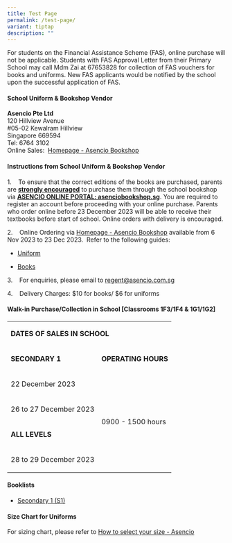 ```yaml
---
title: Test Page
permalink: /test-page/
variant: tiptap
description: ""
---
```

<p>For students on the Financial Assistance Scheme (FAS), online purchase will not be applicable. Students with FAS Approval Letter from their Primary School may call Mdm Zai at 67653828 for collection of FAS vouchers for books and uniforms. New FAS applicants would be notified by the school upon the successful application of FAS.</p><h4><strong>School Uniform &amp; Bookshop Vendor</strong></h4><p><strong>Asencio Pte Ltd&nbsp;<br></strong>120 Hillview Avenue&nbsp;<br>#05-02 Kewalram Hillview&nbsp;<br>Singapore 669594&nbsp;<br>Tel: 6764 3102&nbsp;<br>Online Sales:&nbsp; <a href="https://asenciobookshop.sg/" rel="noopener noreferrer nofollow" target="_blank">Homepage - Asencio Bookshop</a></p><h4><strong>Instructions from School Uniform &amp; Bookshop Vendor</strong></h4><p>1.&nbsp;&nbsp;&nbsp; To ensure that the correct editions of the books are purchased, parents are <strong><u>strongly encouraged</u></strong> to purchase them through the school bookshop via <strong><u>ASENCIO ONLINE PORTAL: </u><a href="https://asenciobookshop.sg/" rel="noopener noreferrer nofollow" target="_blank"><u>asenciobookshop.sg</u></a></strong>. You are required to register an account before proceeding with your online purchase. Parents who order online before 23 December 2023 will be able to receive their textbooks before start of school. Online orders with delivery is encouraged.</p><p>2.&nbsp;&nbsp;&nbsp; Online Ordering via <a href="https://asenciobookshop.sg/" rel="noopener noreferrer nofollow" target="_blank">Homepage - Asencio Bookshop</a> available from 6 Nov 2023 to 23 Dec 2023.&nbsp; Refer to the following guides:</p><ul data-tight="true" class="tight"><li><p><a href="/files/uniforms online guide.pdf" rel="noopener noreferrer nofollow" target="_blank">Uniform</a></p></li><li><p><a href="/files/textbooks online guide.pdf" rel="noopener noreferrer nofollow" target="_blank">Books</a></p></li></ul><p>3.&nbsp;&nbsp;&nbsp; For enquiries, please email to <a href="mailto:regent@asencio.com.sg" rel="noopener noreferrer nofollow" target="_blank">regent@asencio.com.sg</a> </p><p>4.&nbsp;&nbsp;&nbsp; Delivery Charges: $10 for books/ $6 for uniforms</p><h4><strong>Walk-in Purchase/Collection in School [Classrooms 1F3/1F4 &amp; 1G1/1G2]</strong></h4><table><tbody><tr><td rowspan="1" colspan="2"><p><strong>DATES OF SALES IN SCHOOL</strong></p></td></tr><tr><td rowspan="1" colspan="1"><p><strong>SECONDARY 1</strong></p></td><td rowspan="1" colspan="1"><p><strong>OPERATING HOURS</strong></p></td></tr><tr><td rowspan="1" colspan="1"><p>22 December 2023</p></td><td rowspan="4" colspan="1"><p>0900 - 1500 hours</p></td></tr><tr><td rowspan="1" colspan="1"><p>26 to 27 December 2023</p></td></tr><tr><td rowspan="1" colspan="1"><p><strong>ALL LEVELS</strong></p></td></tr><tr><td rowspan="1" colspan="1"><p>28 to 29 December 2023</p></td></tr></tbody></table><h4><strong>Booklists</strong></h4><ul data-tight="true" class="tight"><li><p><a href="/files/Booklist_2024___S1.pdf" rel="noopener noreferrer nofollow" target="_blank">Secondary 1 (S1)</a></p></li></ul><h4><strong>Size Chart for Uniforms</strong></h4><p>For sizing chart, please refer to <a href="https://asencio.com.sg/how-to-select-your-size/" rel="noopener noreferrer nofollow" target="_blank">How to select your size - Asencio</a></p>